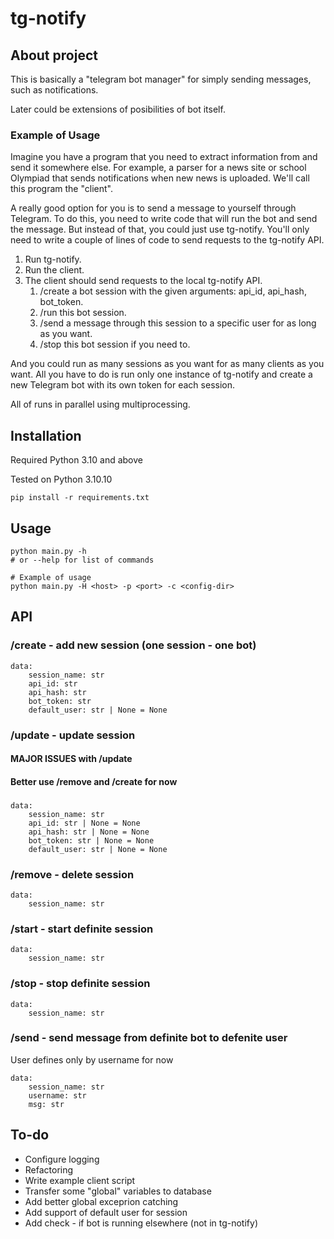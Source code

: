 <style>
	.attention {
		font-size: 1.5rem;
		font-weight: 1000;
	}
</style>

# tg-notify

## About project

This is basically a "telegram bot manager" for simply sending messages, such as notifications.

Later could be extensions of posibilities of bot itself.

### Example of Usage

Imagine you have a program that you need to extract information from and send it somewhere else. For example, a parser for a news site or school Olympiad that sends notifications when new news is uploaded. We'll call this program the "client".

A really good option for you is to send a message to yourself through Telegram. To do this, you need to write code that will run the bot and send the message. But instead of that, you could just use tg-notify. You'll only need to write a couple of lines of code to send requests to the tg-notify API.

1. Run tg-notify.
2. Run the client.
3. The client should send requests to the local tg-notify API.
    1. /create a bot session with the given arguments: api_id, api_hash, bot_token.
    2. /run this bot session.
    3. /send a message through this session to a specific user for as long as you want.
    4. /stop this bot session if you need to.

And you could run as many sessions as you want for as many clients as you want. All you have to do is run only one instance of tg-notify and create a new Telegram bot with its own token for each session.

All of runs in parallel using multiprocessing.

## Installation

Required Python 3.10 and above

Tested on Python 3.10.10

```
pip install -r requirements.txt
```
## Usage

```
python main.py -h 
# or --help for list of commands

# Example of usage
python main.py -H <host> -p <port> -c <config-dir>
```

## API

### /create - add new session (one session - one bot)
```
data:
    session_name: str
    api_id: str
    api_hash: str
    bot_token: str
	default_user: str | None = None
```

### /update - update session 
#### MAJOR ISSUES with /update
#### Better use /remove and /create for now

###

```
data:
    session_name: str
    api_id: str | None = None
    api_hash: str | None = None
    bot_token: str | None = None
	default_user: str | None = None
```

### /remove - delete session
```
data:
    session_name: str
```

### /start - start definite session
```
data:
    session_name: str
```

### /stop - stop definite session
```
data:
    session_name: str
```

### /send - send message from definite bot to defenite user 
User defines only by username for now
```
data:
    session_name: str
    username: str
    msg: str
```

## To-do

-	Configure logging
-	Refactoring
-	Write example client script
-	Transfer some "global" variables to database
-	Add better global exceprion catching
-	Add support of default user for session
-	Add check - if bot is running elsewhere (not in tg-notify)
